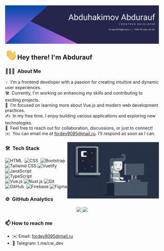 ![Banner](https://github.com/abduhakimovabdurauf/abduhakimovabdurauf/blob/main/assets/Abduhakimov%20Abdurauf.png)

<img alt="Night Coding" src="./assets/wave.gif" width='40' align="left"/><h2>Hey there! I'm Abdurauf</h2>

### 👨🏻‍💻 &nbsp;About Me

💡 &nbsp;I'm a frontend developer with a passion for creating intuitive and dynamic user experiences.  
🛠 &nbsp;Currently, I'm working on enhancing my skills and contributing to exciting projects.  
🌱 &nbsp;I’m focused on learning more about Vue.js and modern web development practices.  
✍️ &nbsp;In my free time, I enjoy building various applications and exploring new technologies.  
💬 &nbsp;Feel free to reach out for collaboration, discussions, or just to connect!  
✉️ &nbsp;You can email me at fordev9095@mail.ru. I'll respond as soon as I can.


<img alt="Night Coding" src="https://raw.githubusercontent.com/abduhakimovabdurauf/abduhakimovabdurauf/master/assets/Night-Coding.gif" align="right"/>


### 🛠 &nbsp;Tech Stack


![HTML](https://img.shields.io/badge/-HTML-05122A?style=flat&logo=HTML5&color=253245)&nbsp;
![CSS](https://img.shields.io/badge/-CSS-05122A?style=flat&logo=CSS3&logoColor=1572B6&color=253245)&nbsp;
![Bootstrap](https://img.shields.io/badge/-Bootstrap-05122A?style=flat&logo=bootstrap&logoColor=563D7C&color=253245)&nbsp;
![Tailwind CSS](https://img.shields.io/badge/-Tailwind%20CSS-05122A?style=flat&logo=tailwindcss&logoColor=06B6D4&color=253245)
![Vuetify](https://img.shields.io/badge/-Vuetify-05122A?style=flat&logo=vuetify&logoColor=1867C0&color=253245)
![JavaScript](https://img.shields.io/badge/-JavaScript-05122A?style=flat&logo=javascript&color=253245)&nbsp;\
![TypeScript](https://img.shields.io/badge/-TypeScript-05122A?style=flat&logo=typescript&logoColor=3178C6&color=253245)\
![Vue.js](https://img.shields.io/badge/Vue.js-42b883?style=flat&logo=vue.js&color=253245)
![Nuxt.js](https://img.shields.io/badge/-Nuxt.js-05122A?style=flat&logo=nuxtdotjs&logoColor=00DC82&color=253245)
![Git](https://img.shields.io/badge/-Git-05122A?style=flat&logo=git&color=253245)&nbsp;\
![GitHub](https://img.shields.io/badge/-GitHub-05122A?style=flat&logo=github&color=253245)&nbsp;
![Firebase](https://img.shields.io/badge/Firebase-FFCA28?style=flat&logo=firebase&logoColor=white)
![Figma](https://img.shields.io/badge/Figma-F24E1E?style=flat&logo=figma&color=253245)

### ⚙️ &nbsp;GitHub Analytics

<p align="center">
<a href="https://github.com/fringer2423">
  <img height="180em" src="https://github-readme-stats-eight-theta.vercel.app/api?username=abduhakimovabdurauf&show_icons=true&theme=default&include_all_commits=true&bg_color=253245&title_color=ffffff&text_color=ffffff&icon_color=7ed957&hide_border=true"/> 
  <img height="180em" src="https://github-readme-stats-eight-theta.vercel.app/api/top-langs/?username=abduhakimovabdurauf&layout=compact&langs_count=8&theme=default&bg_color=253245&title_color=ffffff&text_color=ffffff&icon_color=7ed957&hide_border=true"/>
</a>
</p>

### 📫 How to reach me
- ✉️ Email: fordev9095@mail.ru
- 📱 Telegram: t.me/cw_dev
